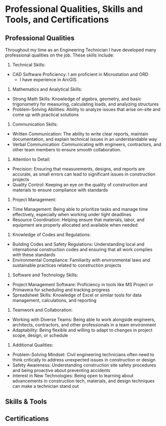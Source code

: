 # Professional Qualities, Skills and Tools, and Certifications

## Professional Qualities

Throughout my time as an Engineering Technician I have developed many professional qualities on the job. These skills include:

1. Technical Skills:
  * CAD Software Proficiency: I am proficient in Microstation and ORD
    * I have experience in ArcGIS
1. Mathematics and Analytical Skills:
  * Strong Math Skills: Knowledge of algebra, geometry, and basic trigonometry for measuring, calculating loads, and analyzing structures
  * Problem-Solving Abilities: Ability to analyze issues that arise on-site and come up with practical solutions
1. Communication Skills:
  * Written Communication: The ability to write clear reports, maintain documentation, and explain technical issues in an understandable way
  * Verbal Communication: Communicating with engineers, contractors, and other team members to ensure smooth collaboration.
1. Attention to Detail:
  * Precision: Ensuring that measurements, designs, and reports are accurate, as small errors can lead to significant issues in construction projects
  * Quality Control: Keeping an eye on the quality of construction and materials to ensure compliance with standards
1. Project Management:
  * Time Management: Being able to prioritize tasks and manage time effectively, especially when working under tight deadlines
  * Resource Coordination: Helping ensure that materials, labor, and equipment are properly allocated and available when needed
1. Knowledge of Codes and Regulations:
  * Building Codes and Safety Regulations: Understanding local and international construction codes and ensuring that all work complies with these standards
  * Environmental Compliance: Familiarity with environmental laws and sustainable practices related to construction projects
1. Software and Technology Skills:
  * Project Management Software: Proficiency in tools like MS Project or Primavera for scheduling and tracking progress
  * Spreadsheet Skills: Knowledge of Excel or similar tools for data management, calculations, and reporting
1. Teamwork and Collaboration:
  * Working with Diverse Teams: Being able to work alongside engineers, architects, contractors, and other professionals in a team environment
  * Adaptability: Being flexible and willing to adapt to changes in project scope, design, or schedule
1. Additional Qualities:
  * Problem-Solving Mindset: Civil engineering technicians often need to think critically to address unexpected issues in construction or design
  * Safety Awareness: Understanding construction site safety procedures and being proactive about preventing accidents
  * Interest in New Technologies: Being open to learning about advancements in construction tech, materials, and design techniques can make a technician stand out

## Skills & Tools

## Certifications
